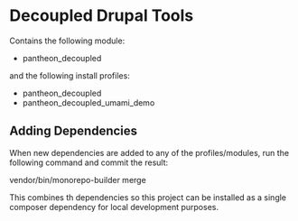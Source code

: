 # Decoupled Drupal Tools

Contains the following module:

- pantheon_decoupled

and the following install profiles:

- pantheon_decoupled
- pantheon_decoupled_umami_demo

## Adding Dependencies

When new dependencies are added to any of the profiles/modules, run the following
command and commit the result:

vendor/bin/monorepo-builder merge

This combines th dependencies so this project can be installed as a single
composer dependency for local development purposes.
